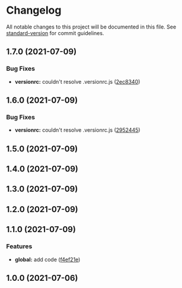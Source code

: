 # Changelog

All notable changes to this project will be documented in this file. See [standard-version](https://github.com/conventional-changelog/standard-version) for commit guidelines.

## 1.7.0 (2021-07-09)


### Bug Fixes

* **versionrc:** couldn't resolve .versionrc.js ([2ec8340](https://github.com/ltv/standard-version-action/commit/2ec8340e0fc772d84d89ba6f76fbcfed687ed82e))

## 1.6.0 (2021-07-09)


### Bug Fixes

* **versionrc:** couldn't resolve .versionrc.js ([2952445](https://github.com/ltv/standard-version-action/commit/295244546f16350f344ecdc592df6d937d4efcb7))

## 1.5.0 (2021-07-09)

## 1.4.0 (2021-07-09)

## 1.3.0 (2021-07-09)

## 1.2.0 (2021-07-09)

## 1.1.0 (2021-07-09)


### Features

* **global:** add code ([f4ef21e](https://github.com/ltv/standard-version-action/commit/f4ef21e838a8a39807e5567c39c928740480f518))

## 1.0.0 (2021-07-06)
